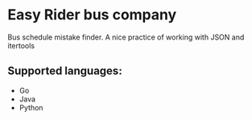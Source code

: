 # Easy Rider bus company
Bus schedule mistake finder. A nice practice of working with JSON and itertools

## Supported languages:
- Go
- Java
- Python

